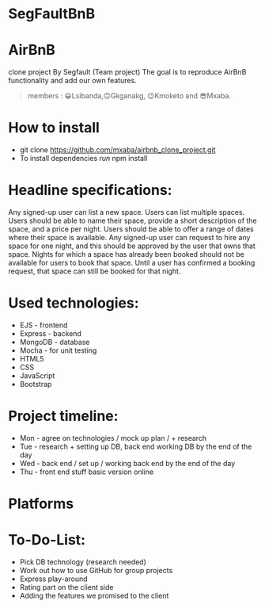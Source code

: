 # SegFaultBnB

# AirBnB 
clone project By Segfault (Team project) The goal is to reproduce AirBnB functionality and add our own features.

> members : 😀Lsibanda,🙃Gkganakg, 😉Kmoketo and 😎Mxaba.

# How to install
- git clone https://github.com/mxaba/airbnb_clone_project.git
- To install dependencies *run* npm install

# Headline specifications:
Any signed-up user can list a new space.
Users can list multiple spaces.
Users should be able to name their space, provide a short description of the space, and a price per night.
Users should be able to offer a range of dates where their space is available.
Any signed-up user can request to hire any space for one night, and this should be approved by the user that owns that space.
Nights for which a space has already been booked should not be available for users to book that space.
Until a user has confirmed a booking request, that space can still be booked for that night.

# Used technologies:
- EJS - frontend
- Express - backend
- MongoDB - database
- Mocha - for unit testing
- HTML5
- CSS
- JavaScript
- Bootstrap

# Project timeline:
- Mon - agree on technologies / mock up plan / + research
- Tue - research + setting up DB, back end working DB by the end of the day
- Wed - back end / set up / working back end by the end of the day
- Thu - front end stuff basic version online


# Platforms 

# To-Do-List:
* Pick DB technology (research needed)
* Work out how to use GitHub for group projects
* Express play-around
* Rating part on the client side
* Adding the features we promised to the client
